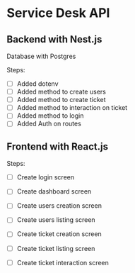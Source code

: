 # Service Desk API

## Backend with Nest.js

Database with Postgres

Steps:

- [ ] Added dotenv
- [ ] Added method to create users
- [ ] Added method to create ticket
- [ ] Added method to interaction on ticket
- [ ] Added method to login
- [ ] Added Auth on routes

## Frontend with React.js

Steps:

- [ ] Create login screen
- [ ] Create dashboard screen
- [ ] Create users creation screen
- [ ] Create users listing screen
- [ ] Create ticket creation screen
- [ ] Create ticket listing screen
- [ ] Create ticket interaction screen

